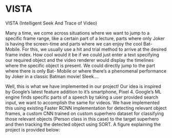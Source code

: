 # VISTA
VISTA (Intelligent Seek And Trace of Video) 

Many a time, we come across situations where we want to jump to a specific
frame range, like a certain part of a lecture, parts where only Joker is having
the screen-time and parts where we can enjoy the cool Bat-Mobile. For this,
we usually use a hit and trial method to arrive at the desired frame index.
How cool would it be if we could just enter a text specifying our required
object and the video renderer would display the timelines where the specific
object is present. We could directly jump to the part where there is only Bat-
Mobile or where there’s a phenomenal performance by Joker in a classic
Batman movie! Sleek….

Well, this is what we have implemented in our project!
Our idea is inspired by Google’s latest feature addition to it’s smartphone,
Pixel 4. Google’s ML engine finds specific parts of a speech by taking a user
provided search input, we want to accomplish the same for videos. We have implemented this 
using existing Faster RCNN implementation for detecting relevant object frames, a custom CNN trained on custom superhero dataset for classifying those relevant objects (Person class in this case) to the target superhero and then tracking the detected object using SORT. A figure explaining the project is
provided below: 

